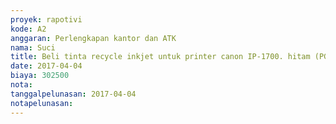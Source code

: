 ```yaml
---
proyek: rapotivi
kode: A2
anggaran: Perlengkapan kantor dan ATK
nama: Suci
title: Beli tinta recycle inkjet untuk printer canon IP-1700. hitam (PG-40) @ Rp. 137,5 dan warna (CL-41) @ Rp. 165rb
date: 2017-04-04
biaya: 302500
nota:
tanggalpelunasan: 2017-04-04
notapelunasan:
---
```

